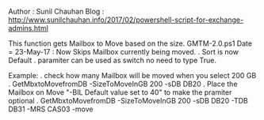  Author : Sunil Chauhan
 Blog : http://www.sunilchauhan.info/2017/02/powershell-script-for-exchange-admins.html

 This function gets Mailbox to Move based on the size.
 GMTM-2.0.ps1
 Date = 23-May-17 : Now Skips Mailbox currently being moved.
       . Sort is now Default
       . paramiter can be used as switch no need to type True.       

Example:
       . check how many Mailbox will be moved when you select 200 GB
       . GetMbxtoMovefromDB -SizeToMoveInGB 200 -sDB DB20
       . Place the Mailbox on Move "-BIL Default value set to 40" to make the pramiter optional
       . GetMbxtoMovefromDB -SizeToMoveInGB 200 -sDB DB20 -TDB DB31 -MRS CAS03 -move
